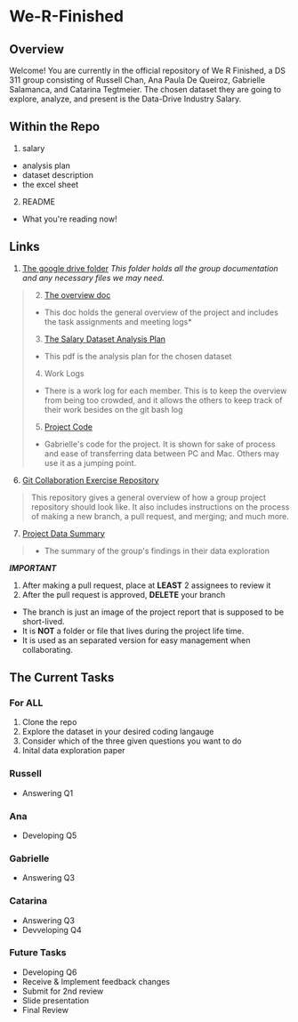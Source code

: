 # We-R-Finished
## Overview
Welcome! You are currently in the official repository of We R Finished, a DS 311 group consisting of Russell Chan, Ana Paula De Queiroz, Gabrielle Salamanca, and Catarina Tegtmeier. The chosen dataset they are going to explore, analyze, and present is the Data-Drive Industry Salary. 
## Within the Repo
1. salary
  - analysis plan
  - dataset description
  - the excel sheet 
2. README
  - What you're reading now!
## Links
1. [The google drive folder](https://drive.google.com/drive/folders/1M1jYp0MiyeWCBQHbs2pfAfvCYkD61lKU?usp=sharing)
*This folder holds all the group documentation and any necessary files we may need.*
> 2. [The overview doc](https://docs.google.com/document/d/1cgqEG4ZgZ36DACn_ysUwfLzuczyHDhThd7bskDm7z7E/edit?usp=sharing)
>   - This doc holds the general overview of the project and includes the task assignments and meeting logs*
> 3. [The Salary Dataset Analysis Plan](https://drive.google.com/file/d/1aWo1OW4jSkv4NkUQj6zRNrlxvscYXNDf/view?usp=sharing)
>   - This pdf is the analysis plan for the chosen dataset
> 4. Work Logs
>   - There is a work log for each member. This is to keep the overview from being too crowded, and it allows the others to keep track of their work besides on the git bash log
> 5. [Project Code](https://docs.google.com/document/d/1SmR8a8j9Hdqpzv-xET0yI8C1_jGyZ_VTP8Bp-1U7CSQ/edit?usp=sharing)
>   - Gabrielle's code for the project. It is shown for sake of process and ease of transferring data between PC and Mac. Others may use it as a jumping point.
6. [Git Collaboration Exercise Repository](https://github.com/San-Francisco-State-University-DS/Git-Collaboration-Exercise)
> This repository gives a general overview of how a group project repository should look like. It also includes instructions on the process of making a new branch, a pull request, and merging; and much more.
7. [Project Data Summary](https://docs.google.com/document/d/1vna-GMBn4NaDKrJd44n8afmORMDqZ7tGsFa45WtSnyk/edit?usp=sharing)
>   - The summary of the group's findings in their data exploration

***IMPORTANT***
1. After making a pull request, place at **LEAST** 2 assignees to review it
2. After the pull request is approved, **DELETE** your branch
 - The branch is just an image of the project report that is supposed to be short-lived.
 - It is **NOT** a folder or file that lives during the project life time.
 - It is used as an separated version for easy management when collaborating.
## The Current Tasks
### For ALL
1. Clone the repo
2. Explore the dataset in your desired coding langauge
3. Consider which of the three given questions you want to do
4. Inital data exploration paper
### Russell
- Answering Q1
### Ana
- Developing Q5
### Gabrielle
- Answering Q3
### Catarina
- Answering Q3
- Devveloping Q4
### Future Tasks
- Developing Q6
- Receive & Implement feedback changes
- Submit for 2nd review
- Slide presentation
- Final Review
